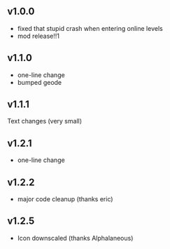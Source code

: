 ## <cy>v1.0.0</c>
- fixed that stupid crash when entering online levels
- mod release!!1

## <cy>v1.1.0</c>
- one-line change
- bumped geode

## <cy>v1.1.1</c>
Text changes (very small)

## <cy>v1.2.1</c>
- one-line change

## <cy>v1.2.2</c>
- major code cleanup (thanks eric)

## <cy>v1.2.5</c>

- Icon downscaled (thanks Alphalaneous)

